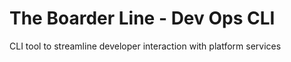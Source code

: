 # The Boarder Line - Dev Ops CLI

CLI tool to streamline developer interaction with platform services
